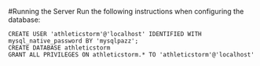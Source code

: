 #Running the Server
Run the following instructions when configuring the database:
```
CREATE USER 'athleticstorm'@'localhost' IDENTIFIED WITH mysql_native_password BY 'mysqlpazz';
CREATE DATABASE athleticstorm
GRANT ALL PRIVILEGES ON athleticstorm.* TO 'athleticstorm'@'localhost'
```